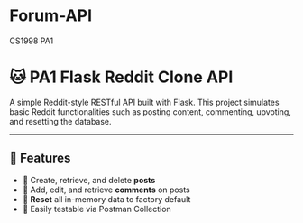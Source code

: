 # Forum-API
CS1998 PA1

# 🐱 PA1 Flask Reddit Clone API

A simple Reddit-style RESTful API built with Flask. This project simulates basic Reddit functionalities such as posting content, commenting, upvoting, and resetting the database.

---

## 🚀 Features

- 📌 Create, retrieve, and delete **posts**
- 💬 Add, edit, and retrieve **comments** on posts
- 🔁 **Reset** all in-memory data to factory default
- 🧪 Easily testable via Postman Collection
